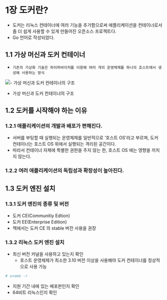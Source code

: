 # 1장 도커란?

- 도커는 리눅스 컨테이너에 여러 기능을 추가함으로써 애플리케이션을 컨테이너로서 좀 더 쉽게 사용할 수 있게 만들어진 오픈소스 프로젝트다.
- Go 언어로 작성되었다.

## 1.1 가상 머신과 도커 컨테이너

- `기존의 가상화 기술은 하이퍼바이저를 이용해 여러 개의 운영체제를 하나의 호스트에서 생성해 사용하는 방식`

![- 가상 머신과 도커 컨테이너의 구조](https://opensesame.notion.site/image/https%3A%2F%2Fs3-us-west-2.amazonaws.com%2Fsecure.notion-static.com%2Fccb2bbd6-a5d8-4213-bc11-1837f0f1c520%2FUntitled.png?table=block&id=e2c5bfc6-13cd-424b-a92a-e4cd0e0db3ae&spaceId=f4775408-d01f-42fb-8eae-1614cb98b0ef&width=2000&userId=&cache=v2)

- 가상 머신과 도커 컨테이너의 구조

## 1.2 도커를 시작해야 하는 이유

### 1.2.1 애플리케이션의 개발과 배포가 편해진다.

- 서버를 부팅할 때 실행되는 운영체제를 일반적으로 ‘호스트 OS’라고 부르며, 도커 컨테이너는 호스트 OS 위에서 실행되는 격리된 공간이다.
- 따라서 컨테이너 자체에 특별한 권한을 주지 않는 한, 호스트 OS 에는 영향을 끼치지 않는다.

### 1.2.2 여러 애플리케이션의 독립성과 확장성이 높아진다.

## 1.3 도커 엔진 설치

### 1.3.1 도커 엔진의 종류 및 버전

- 도커 CE(Communitiy Edtion)
- 도커 EE(Enterprise Edition)
- 책에서는 도커 CE 의 stable 버전 사용을 권장

### 1.3.2 리눅스 도커 엔진 설치

- 최신 버전 커널을 사용하고 있는지 확인
    - 호스트 운영체제가 최소한 3.10 버전 이상을 사용해야 도커 컨테이너를 정상적으로 사용 가능

```bash
# uname -r
```

- 지원 기간 내에 있는 배포판인지 확인
- 64비트 리눅스인지 확인